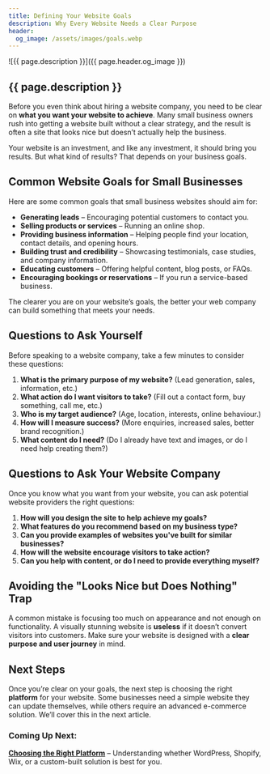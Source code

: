 ```yaml
---
title: Defining Your Website Goals
description: Why Every Website Needs a Clear Purpose
header:
  og_image: /assets/images/goals.webp
---
```


![{{ page.description }}]({{ page.header.og_image }})

## {{ page.description }}

Before you even think about hiring a website company, you need to be clear
on **what you want your website to achieve**. Many small business owners rush
into getting a website built without a clear strategy, and the result is often
a site that looks nice but doesn’t actually help the business.

Your website is an investment, and like any investment, it should bring you
results. But what kind of results? That depends on your business goals.

## Common Website Goals for Small Businesses

Here are some common goals that small business websites should aim for:

- **Generating leads** – Encouraging potential customers to contact you.
- **Selling products or services** – Running an online shop.
- **Providing business information** – Helping people find your location, contact details, and opening hours.
- **Building trust and credibility** – Showcasing testimonials, case studies, and company information.
- **Educating customers** – Offering helpful content, blog posts, or FAQs.
- **Encouraging bookings or reservations** – If you run a service-based business.

The clearer you are on your website’s goals, the better your web company
can build something that meets your needs.

## Questions to Ask Yourself

Before speaking to a website company, take a few minutes to consider these
questions:

1. **What is the primary purpose of my website?** (Lead generation, sales, information, etc.)
2. **What action do I want visitors to take?** (Fill out a contact form, buy something, call me, etc.)
3. **Who is my target audience?** (Age, location, interests, online behaviour.)
4. **How will I measure success?** (More enquiries, increased sales, better brand recognition.)
5. **What content do I need?** (Do I already have text and images, or do I need help creating them?)

## Questions to Ask Your Website Company

Once you know what you want from your website, you can ask potential website
providers the right questions:

1. **How will you design the site to help achieve my goals?**
2. **What features do you recommend based on my business type?**
3. **Can you provide examples of websites you've built for similar businesses?**
4. **How will the website encourage visitors to take action?**
5. **Can you help with content, or do I need to provide everything myself?**

## Avoiding the "Looks Nice but Does Nothing" Trap

A common mistake is focusing too much on appearance and not enough on
functionality. A visually stunning website is **useless** if it doesn’t
convert visitors into customers. Make sure your website is designed with a
**clear purpose and user journey** in mind.

## Next Steps

Once you’re clear on your goals, the next step is choosing the right
**platform** for your website. Some businesses need a simple website they can
update themselves, while others require an advanced e-commerce solution.
We’ll cover this in the next article.

### Coming Up Next:
**[Choosing the Right Platform](../platform/)** – Understanding whether WordPress,
Shopify, Wix, or a custom-built solution is best for you.

